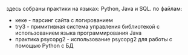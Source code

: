 здесь собраны практики на языках: Python, Java и SQL.
по файлам: 
*  кеке - парсинг сайта с логированием
*  try3 - примитивная система управления библиотекой с использованием языка программирования Java
*  практика psycopg2 - использование psycopg2 для работы с помощью Python с БД
  
